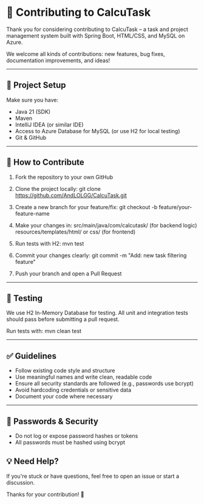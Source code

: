 # 🤝 Contributing to CalcuTask
Thank you for considering contributing to CalcuTask – a task and project management system built with Spring Boot, HTML/CSS, and MySQL on Azure.

We welcome all kinds of contributions: new features, bug fixes, documentation improvements, and ideas!

---

## 🧰 Project Setup
Make sure you have:

- Java 21 (SDK)
- Maven
- IntelliJ IDEA (or similar IDE)
- Access to Azure Database for MySQL (or use H2 for local testing)
- Git & GitHub

---

## 🚧 How to Contribute
1. Fork the repository to your own GitHub

2. Clone the project locally:
git clone https://github.com/AndLOLGG/CalcuTask.git

3. Create a new branch for your feature/fix:
git checkout -b feature/your-feature-name

4. Make your changes in:
src/main/java/com/calcutask/ (for backend logic)
resources/templates/html/ or css/ (for frontend)

5. Run tests with H2:
mvn test

6. Commit your changes clearly:
git commit -m "Add: new task filtering feature"

7. Push your branch and open a Pull Request

---

## 🧪 Testing
We use H2 In-Memory Database for testing. All unit and integration tests should pass before submitting a pull request.

Run tests with:
mvn clean test

---

## ✅ Guidelines
- Follow existing code style and structure
- Use meaningful names and write clean, readable code
- Ensure all security standards are followed (e.g., passwords use bcrypt)
- Avoid hardcoding credentials or sensitive data
- Document your code where necessary

---

## 🔐 Passwords & Security
- Do not log or expose password hashes or tokens
- All passwords must be hashed using bcrypt

## 💡 Need Help?
If you're stuck or have questions, feel free to open an issue or start a discussion.

Thanks for your contribution! 🙌

